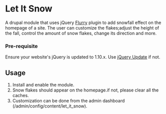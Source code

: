 # Let It Snow
A drupal module that uses jQuery [Flurry](https://github.com/joshmcrty/Flurry) plugin to add snowfall 
effect on the homepage of a site. The user can customize the flakes;adjust the height of the fall,
control the amount of snow flakes, change its direction and more.

### Pre-requisite
Ensure your website's jQuery is updated to 1.10.x. Use [jQuery Update](https://www.drupal.org/project/jquery_update) if not.

## Usage 
1. Install and enable the module.
2. Snow flakes should appear on the homepage.if not, please clear all the caches.
3. Customization can be done from the admin dashboard (<your-site>/admin/config/content/let_it_snow).
